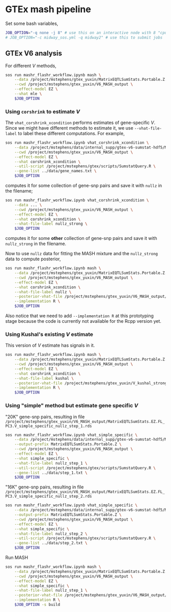 # GTEx mash pipeline

Set some bash variables,

```bash
JOB_OPTION="-q none -j 8" # use this on an interactive node with 8 "cpus" required.
# JOB_OPTION="-c midway_sos.yml -q midway2" # use this to submit jobs
```

## GTEx V6 analysis

For different $V$ methods,

```bash
sos run mashr_flashr_workflow.ipynb mash \
    --data /project/mstephens/gtex_yuxin/MatrixEQTLSumStats.Portable.Z.rds \
    --cwd /project/mstephens/gtex_yuxin/V6_MASH_output \
    --effect-model EZ \
    --vhat mle \
    $JOB_OPTION
```

### Using `corshrink` to estimate $V$

The `vhat_corshrink_xcondition` performs estimates of gene-specific $V$. Since we might have different methods to estimate it, we use `--vhat-file-label` to label these different computations. For example,

```bash
sos run mashr_flashr_workflow.ipynb vhat_corshrink_xcondition \
    --data /project/mstephens/data/internal_supp/gtex-v6-sumstat-hdf5/MatrixEQTLSumStats.h5 \
    --cwd /project/mstephens/gtex_yuxin/V6_MASH_output \
    --effect-model EZ \
    --vhat corshrink_xcondition \
    --util-script /project/mstephens/gtex/scripts/SumstatQuery.R \
    --gene-list ../data/gene_names.txt \
    $JOB_OPTION
```

computes it for some collection of gene-snp pairs and save it with `nullz` in the filename; 

```bash
sos run mashr_flashr_workflow.ipynb vhat_corshrink_xcondition \
    --data ... \
    --cwd /project/mstephens/gtex_yuxin/V6_MASH_output \
    --effect-model EZ \
    --vhat corshrink_xcondition \
    --vhat-file-label nullz_strong \
    $JOB_OPTION
```

computes it for some **other** collection of gene-snp pairs and save it with `nullz_strong` in the filename.

Now to use `nullz` data for fitting the MASH mixture and the `nullz_strong` data to compute posterior,

```bash
sos run mashr_flashr_workflow.ipynb mash \
    --data /project/mstephens/gtex_yuxin/MatrixEQTLSumStats.Portable.Z.rds \
    --cwd /project/mstephens/gtex_yuxin/V6_MASH_output \
    --effect-model EZ \
    --vhat corshrink_xcondition \
    --vhat-file-label nullz \
    --posterior-vhat-file /project/mstephens/gtex_yuxin/V6_MASH_output/MatrixEQTLSumStats.Portable.Z.EZ.FL_PC3.V_corshrink_xcondition_nullz_strong.rds \
    --implementation R \
    $JOB_OPTION
```

Also notice that we need to add `--implementation R` at this prototyping stage because the code is currently not available for the Rcpp version yet.

### Using Kushal's existing $V$ estimate

This version of $V$ estimate has signals in it.

```bash
sos run mashr_flashr_workflow.ipynb mash \
    --data /project/mstephens/gtex_yuxin/MatrixEQTLSumStats.Portable.Z.rds \
    --cwd /project/mstephens/gtex_yuxin/V6_MASH_output \
    --effect-model EZ \
    --vhat corshrink_xcondition \
    --vhat-file-label kushal \
    --posterior-vhat-file /project/mstephens/gtex_yuxin/V_kushal_strong_tissuewide.rds \
    --implementation R \
    $JOB_OPTION
```

### Using "simple" method but estimate gene specific $V$

"20K" gene-snp pairs, resulting in file `/project/mstephens/gtex_yuxin/V6_MASH_output/MatrixEQTLSumStats.EZ.FL_PC3.V_simple_specific_nullz_step_1.rds`

```bash
sos run mashr_flashr_workflow.ipynb vhat_simple_specific \
    --data /project/mstephens/data/internal_supp/gtex-v6-sumstat-hdf5/MatrixEQTLSumStats.h5 \
    --output-prefix MatrixEQTLSumStats.Portable.Z \
    --cwd /project/mstephens/gtex_yuxin/V6_MASH_output \
    --effect-model EZ \
    --vhat simple_specific \
    --vhat-file-label nullz_step_1 \
    --util-script /project/mstephens/gtex/scripts/SumstatQuery.R \
    --gene-list ../data/step_1.txt \
    $JOB_OPTION
```

"16K" gene-snp pairs, resulting in file `/project/mstephens/gtex_yuxin/V6_MASH_output/MatrixEQTLSumStats.EZ.FL_PC3.V_simple_specific_nullz_step_2.rds`


```bash
sos run mashr_flashr_workflow.ipynb vhat_simple_specific \
    --data /project/mstephens/data/internal_supp/gtex-v6-sumstat-hdf5/MatrixEQTLSumStats.h5 \
    --output-prefix MatrixEQTLSumStats.Portable.Z \
    --cwd /project/mstephens/gtex_yuxin/V6_MASH_output \
    --effect-model EZ \
    --vhat simple_specific \
    --vhat-file-label nullz_step_2 \
    --util-script /project/mstephens/gtex/scripts/SumstatQuery.R \
    --gene-list ../data/step_2.txt \
    $JOB_OPTION
```

Run MASH

```bash
sos run mashr_flashr_workflow.ipynb mash \
    --data /project/mstephens/gtex_yuxin/MatrixEQTLSumStats.Portable.Z.rds \
    --cwd /project/mstephens/gtex_yuxin/V6_MASH_output \
    --effect-model EZ \
    --vhat simple_specific \
    --vhat-file-label nullz_step_1 \
    --posterior-vhat-file /project/mstephens/gtex_yuxin/V6_MASH_output/MatrixEQTLSumStats.Portable.Z.EZ.FL_PC3.V_simple_specific_nullz_step_2.rds \
    --implementation R \
    $JOB_OPTION -s build
```